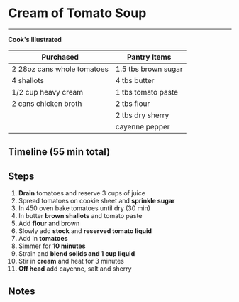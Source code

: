 # Cream of Tomato Soup
---
**Cook's Illustrated**

Purchased                  | Pantry Items
-----------                | ------------
2 28oz cans whole tomatoes | 1.5 tbs brown sugar
4 shallots                 | 4 tbs butter
1/2 cup heavy cream        | 1 tbs tomato paste
2 cans chicken broth       | 2 tbs flour
                           | 2 tbs dry sherry
                           | cayenne pepper



## Timeline (55 min total)





## Steps

1. **Drain** tomatoes and reserve 3 cups of juice
2. Spread tomatoes on cookie sheet and **sprinkle sugar**
2. In 450 oven bake tomatoes until dry (30 min)
3. In butter **brown shallots** and tomato paste
4. Add **flour** and brown
5. Slowly add **stock** and **reserved tomato liquid**
6. Add in **tomatoes**
6. Simmer for **10 minutes**
7. Strain and **blend solids and 1 cup liquid**
8. Stir in **cream** and heat for 3 minutes
9. **Off head** add cayenne, salt and sherry



## Notes
